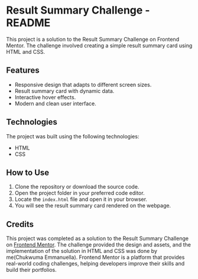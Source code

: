# Result Summary Challenge - README

This project is a solution to the Result Summary Challenge on Frontend Mentor. The challenge involved creating a simple result summary card using HTML and CSS.


## Features
- Responsive design that adapts to different screen sizes.
- Result summary card with dynamic data.
- Interactive hover effects.
- Modern and clean user interface.

## Technologies
The project was built using the following technologies:
- HTML
- CSS

## How to Use
1. Clone the repository or download the source code.
2. Open the project folder in your preferred code editor.
3. Locate the `index.html` file and open it in your browser.
4. You will see the result summary card rendered on the webpage.

## Credits
This project was completed as a solution to the Result Summary Challenge on [Frontend Mentor](https://www.frontendmentor.io). The challenge provided the design and assets, and the implementation of the solution in HTML and CSS was done by me(Chukwuma Emmanuella). Frontend Mentor is a platform that provides real-world coding challenges, helping developers improve their skills and build their portfolios.

